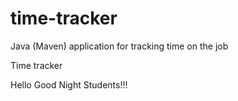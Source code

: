 # time-tracker
Java (Maven) application for tracking time on the job

Time tracker

Hello Good Night Students!!!


